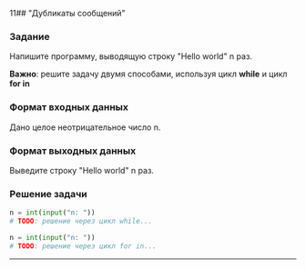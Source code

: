 11## "Дубликаты сообщений"

### Задание

Напишите программу, выводящую строку "Hello world" n раз.

**Важно**: решите задачу двумя способами, используя цикл **while** и цикл **for in**

### Формат входных данных

Дано целое неотрицательное число n.

### Формат выходных данных

Выведите строку "Hello world" n раз.

### Решение задачи

```python
n = int(input("n: "))
# TODO: решение через цикл while...
```

```python
n = int(input("n: "))
# TODO: решение через цикл for in...
```

---

